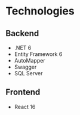 # Technologies
## Backend
- .NET 6
- Entity Framework 6
- AutoMapper
- Swagger
- SQL Server
## Frontend
- React 16
